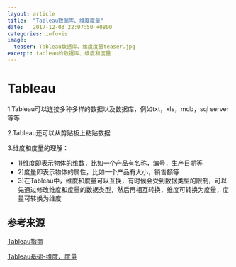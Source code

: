 ```yaml
---
layout: article
title:  "Tableau数据库、维度度量"
date:   2017-12-03 22:07:50 +0800
categories: infovis 
image:
  teaser: Tableau数据库、维度度量teaser.jpg
excerpt: tableau的数据库、维度和度量
---
```


# Tableau
1.Tableau可以连接多种多样的数据以及数据库，例如txt，xls，mdb，sql server等等

2.Tableau还可以从剪贴板上粘贴数据

3.维度和度量的理解：
- 1)维度即表示物体的维数，比如一个产品有名称，编号，生产日期等
- 2)度量即表示物体的属性，比如一个产品有大小，销售额等
- 3)在Tableau中，维度和度量可以互换，有时候会受到数据类型的限制，可以先通过修改维度和度量的数据类型，然后再相互转换，维度可转换为度量，度量可转换为维度

## 参考来源
[Tableau指南](https://www.tableau.com/support/help)

[Tableau基础-维度、度量](https://www.jianshu.com/p/a3209519e17e)